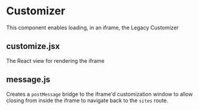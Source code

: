 # Customizer

This component enables loading, in an iframe, the Legacy Customizer

## customize.jsx

The React view for rendering the iframe

## message.js

Creates a `postMessage` bridge to the iframe'd customization window to allow closing from inside the iframe to navigate back to the `sites` route.
